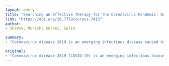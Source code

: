 ```yaml
---
layout: entry
title: "Searching an Effective Therapy for the Coronavirus Pandemic: Do We See Light at the End of the Tunnel?"
link: "https://doi.org/10.7759/cureus.7415"
author:
- Sharma, Munish; Surani, Salim

summary:
- "Coronavirus disease 2019 is an emerging infectious disease caused by severe acute respiratory syndrome coronavirus 2 (SARS-CoV-2) The rapid spread of this condition was declared a pandemic on March 11, 2020, by the World Health Organization. Recent findings of an open-label study have garnered some optimism in scientific quarters and the general public alike in terms of finding a treatment regimen to control the rampant rise of COVID-19."

original:
- "Coronavirus disease 2019 (COVID-19) is an emerging infectious disease caused by severe acute respiratory syndrome coronavirus 2 (SARS-CoV-2). First reported at the end of December 2019 as a cause for clusters of pneumonia cases in Wuhan city in China, the rapid spread of this condition was declared a pandemic on March 11, 2020, by the World Health Organization (WHO). Apart from the mortality and morbidity associated with COVID-19, the massive social and financial havoc inflicted by this pandemic has left the entire world pondering if medical science can innovate and curtail the ongoing damage due to SARS-CoV-2. Recent findings of an open-label study that investigated the use of hydroxychloroquine and azithromycin in COVID-19 patients in Marseille, France, has garnered some optimism in scientific quarters and the general public alike in terms of finding a treatment regimen to control the rampant rise of COVID-19. We will discuss the potential off-label therapy and studies as it pertains to COVID-19."
---
```


